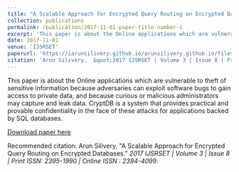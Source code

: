 ```yaml
---
title: "A Scalable Approach for Encrypted Query Routing on Encrypted Databases"
collection: publications
permalink: /publication/2017-11-01-paper-title-number-1
excerpt: 'This paper is about the Online applications which are vulnerable to theft of sensitive information because adversaries can exploit software bugs to gain access to private data, and because curious or malicious administrators may capture and leak data. CryptDB is a system that provides practical and provable confidentiality in the face of these attacks for applications backed by SQL databases.'
date: 2017-11-01
venue: 'IJSRSET'
paperurl: 'https://iarunsilivery.github.io/arunsilivery.github.io/files/Paper-1.pdf'
citation: 'Arun Silivery,  &quot;2017 IJSRSET | Volume 3 | Issue 8 | Print ISSN: 2395-1990 | Online ISSN : 2394-4099.&quot; <i></i>.'
---
```

This paper is about the Online applications which are vulnerable to theft of sensitive information because adversaries can exploit software bugs to gain access to private data, and because curious or malicious administrators may capture and leak data. CryptDB is a system that provides practical and provable confidentiality in the face of these attacks for applications backed by SQL databases.

[Download paper here](https://iarunsilivery.github.io/arunsilivery.github.io/files/Paper-1.pdf)

Recommended citation: Arun Silivery, "A Scalable Approach for Encrypted Query Routing on Encrypted Databases." <i>2017 IJSRSET | Volume 3 | Issue 8 | Print ISSN: 2395-1990 | Online ISSN : 2394-4099</i>.
